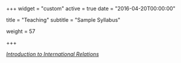 +++
widget = "custom"
active = true
date = "2016-04-20T00:00:00"


title = "Teaching"
subtitle = "Sample Syllabus"



weight = 57

+++

_[Introduction to International Relations](https://github.com/jaeseokcho1/jaeseokcho8/blob/master/static/uploads/Sample%20Syllabus_Jaeseok%20Cho.pdf)_



